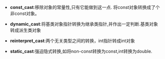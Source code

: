 * **const_cast<T>**:移除对象的常量性,只有它能做到这一点. 将const对象转换成了个非const对象。

* **dynamic_cast<T>**:将基类对象指针转换为继承类指针,并作出一定判断.基类对象转成派生类对象

* **reinterpret_cast<T>**:两个无关类型之间的转换，int指针转成int对象

* **static_cast<T>**:强迫隐式转换,如将non-const转换为const,int转换为double.



